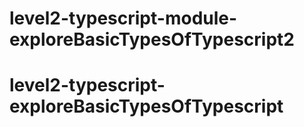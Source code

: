 # level2-typescript-module-exploreBasicTypesOfTypescript2
# level2-typescript-exploreBasicTypesOfTypescript
